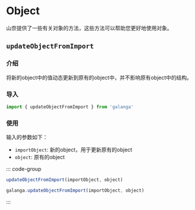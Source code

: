 # Object

山奈提供了一些有关对象的方法，这些方法可以帮助您更好地使用对象。

## `updateObjectFromImport`

### 介绍

将新的object中的值动态更新到原有的object中，并不影响原有object中的结构。

### 导入

```js
import { updateObjectFromImport } from 'galanga'
```

### 使用

输入的参数如下：

- `importObject`: 新的object，用于更新原有的object
- `object`: 原有的object

::: code-group

```js [按需引入]
updateObjectFromImport(importObject, object)
```

```js [全局引入]
galanga.updateObjectFromImport(importObject, object)
```

:::